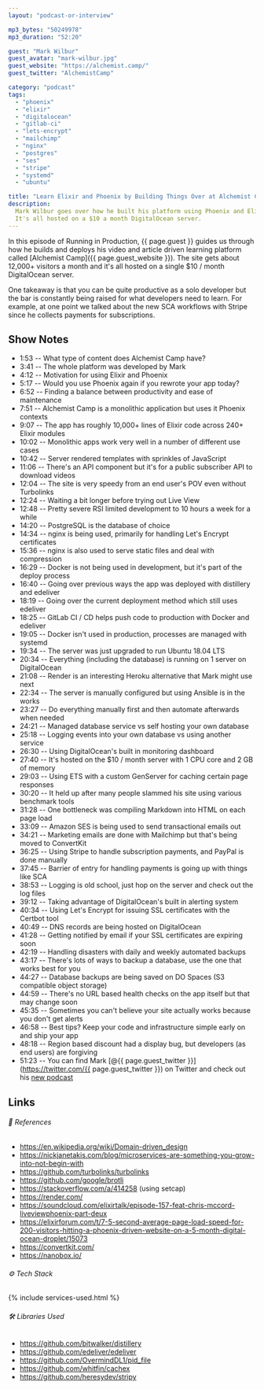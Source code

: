 ```yaml
---
layout: "podcast-or-interview"

mp3_bytes: "50249978"
mp3_duration: "52:20"

guest: "Mark Wilbur"
guest_avatar: "mark-wilbur.jpg"
guest_website: "https://alchemist.camp/"
guest_twitter: "AlchemistCamp"

category: "podcast"
tags:
  - "phoenix"
  - "elixir"
  - "digitalocean"
  - "gitlab-ci"
  - "lets-encrypt"
  - "mailchimp"
  - "nginx"
  - "postgres"
  - "ses"
  - "stripe"
  - "systemd"
  - "ubuntu"

title: "Learn Elixir and Phoenix by Building Things Over at Alchemist Camp"
description:
  Mark Wilbur goes over how he built his platform using Phoenix and Elixir.
  It's all hosted on a $10 a month DigitalOcean server.
---
```


In this episode of Running in Production, {{ page.guest }} guides us through
how he builds and deploys his video and article driven learning platform called
[Alchemist Camp]({{ page.guest_website }}). The site gets about 12,000+
visitors a month and it's all hosted on a single $10 / month DigitalOcean
server.

One takeaway is that you can be quite productive as a solo developer but the
bar is constantly being raised for what developers need to learn. For example,
at one point we talked about the new SCA workflows with Stripe since he
collects payments for subscriptions.

## Show Notes

- 1:53 -- What type of content does Alchemist Camp have?
- 3:41 -- The whole platform was developed by Mark
- 4:12 -- Motivation for using Elixir and Phoenix
- 5:17 -- Would you use Phoenix again if you rewrote your app today?
- 6:52 -- Finding a balance between productivity and ease of maintenance
- 7:51 -- Alchemist Camp is a monolithic application but uses it Phoenix contexts
- 9:07 -- The app has roughly 10,000+ lines of Elixir code across 240+ Elixir modules
- 10:02 -- Monolithic apps work very well in a number of different use cases
- 10:42 -- Server rendered templates with sprinkles of JavaScript
- 11:06 -- There's an API component but it's for a public subscriber API to download videos
- 12:04 -- The site is very speedy from an end user's POV even without Turbolinks
- 12:24 -- Waiting a bit longer before trying out Live View
- 12:48 -- Pretty severe RSI limited development to 10 hours a week for a while
- 14:20 -- PostgreSQL is the database of choice
- 14:34 -- nginx is being used, primarily for handling Let's Encrypt certificates
- 15:36 -- nginx is also used to serve static files and deal with compression
- 16:29 -- Docker is not being used in development, but it's part of the deploy process
- 16:40 -- Going over previous ways the app was deployed with distillery and edeliver
- 18:19 -- Going over the current deployment method which still uses edeliver
- 18:25 -- GitLab CI / CD helps push code to production with Docker and edeliver
- 19:05 -- Docker isn't used in production, processes are managed with systemd
- 19:34 -- The server was just upgraded to run Ubuntu 18.04 LTS
- 20:34 -- Everything (including the database) is running on 1 server on DigitalOcean
- 21:08 -- Render is an interesting Heroku alternative that Mark might use next
- 22:34 -- The server is manually configured but using Ansible is in the works
- 23:27 -- Do everything manually first and then automate afterwards when needed
- 24:21 -- Managed database service vs self hosting your own database
- 25:18 -- Logging events into your own database vs using another service
- 26:30 -- Using DigitalOcean's built in monitoring dashboard
- 27:40 -- It's hosted on the $10 / month server with 1 CPU core and 2 GB of memory
- 29:03 -- Using ETS with a custom GenServer for caching certain page responses
- 30:20 -- It held up after many people slammed his site using various benchmark tools
- 31:28 -- One bottleneck was compiling Markdown into HTML on each page load
- 33:09 -- Amazon SES is being used to send transactional emails out
- 34:21 -- Marketing emails are done with Mailchimp but that's being moved to ConvertKit
- 36:25 -- Using Stripe to handle subscription payments, and PayPal is done manually
- 37:45 -- Barrier of entry for handling payments is going up with things like SCA
- 38:53 -- Logging is old school, just hop on the server and check out the log files 
- 39:12 -- Taking advantage of DigitalOcean's built in alerting system
- 40:34 -- Using Let's Encrypt for issuing SSL certificates with the Certbot tool
- 40:49 -- DNS records are being hosted on DigitalOcean
- 41:28 -- Getting notified by email if your SSL certificates are expiring soon
- 42:19 -- Handling disasters with daily and weekly automated backups
- 43:17 -- There's lots of ways to backup a database, use the one that works best for you
- 44:27 -- Database backups are being saved on DO Spaces (S3 compatible object storage)
- 44:59 -- There's no URL based health checks on the app itself but that may change soon
- 45:35 -- Sometimes you can't believe your site actually works because you don't get alerts
- 46:58 -- Best tips? Keep your code and infrastructure simple early on and ship your app
- 48:18 -- Region based discount had a display bug, but developers (as end users) are forgiving
- 51:23 -- You can find Mark [@{{ page.guest_twitter }}](https://twitter.com/{{ page.guest_twitter }}) on Twitter and check out his [new podcast](https://alchemist.camp/podcasts)

## Links

###### 📄 References

- <https://en.wikipedia.org/wiki/Domain-driven_design>
- <https://nickjanetakis.com/blog/microservices-are-something-you-grow-into-not-begin-with>
- <https://github.com/turbolinks/turbolinks>
- <https://github.com/google/brotli>
- <https://stackoverflow.com/a/414258> (using setcap)
- <https://render.com/>
- <https://soundcloud.com/elixirtalk/episode-157-feat-chris-mccord-liveviewphoenix-part-deux>
- <https://elixirforum.com/t/7-5-second-average-page-load-speed-for-200-visitors-hitting-a-phoenix-driven-website-on-a-5-month-digital-ocean-droplet/15073>
- <https://convertkit.com/>
- <https://nanobox.io/>

###### ⚙️ Tech Stack

{% include services-used.html %}

###### 🛠 Libraries Used

- <https://github.com/bitwalker/distillery>
- <https://github.com/edeliver/edeliver>
- <https://github.com/OvermindDL1/pid_file>
- <https://github.com/whitfin/cachex>
- <https://github.com/heresydev/stripy>
